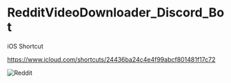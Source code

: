 # RedditVideoDownloader_Discord_Bot

iOS Shortcut

https://www.icloud.com/shortcuts/24436ba24c4e4f99abcf801481f17c72

![Reddit](https://storage.googleapis.com/appsapkmarket/img/NHHI7GZMOF/com.reddit.frontpage-main-img.webp)
